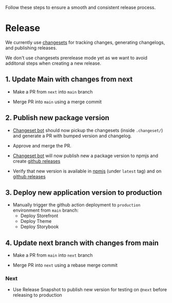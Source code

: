 Follow these steps to ensure a smooth and consistent release process.
# Release 

We currently use [changesets](https://github.com/changesets/changesets) for tracking changes, generating changelogs, and publishing releases.

We don't use changesets prerelease mode yet as we want to avoid additonal steps when creating a new release.

## 1. Update Main with changes from next

- Make a PR from `next` into `main` branch

- Merge PR into `main` using a merge commit

## 2. Publish new package version

- [Changeset bot](https://github.com/apps/changeset-bot) should now pickup the changesets (inside `.changeset/`) and generate a PR with bumped version and changelog.

- Approve and merge the PR.

- [Changeset bot](https://github.com/apps/changeset-bot) will now publish new a package version to npmjs and create [github releases](https://github.com/digdir/designsystemet/releases)

- Verify that new version is available in [npmjs](https://www.npmjs.com/package/@digdir/designsystemet) (under `latest` tag) and on [github releases](https://github.com/digdir/designsystemet/releases)

## 3. Deploy new application version to production

- Manually trigger the github action deployment to `production` environment from `main` branch: 
  - Deploy Storefront
  - Deploy Theme
  - Deploy Storybook

## 4. Update next branch with changes from main

- Make a PR from `main` into `next` branch

- Merge PR into `next` using a rebase merge commit

### **Next**

- Use Release Snapshot to publish new version for testing on `@next` before releasing to production
